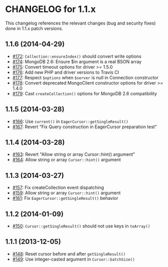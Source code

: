 CHANGELOG for 1.1.x
===================

This changelog references the relevant changes (bug and security fixes) done
in 1.1.x patch versions.

1.1.6 (2014-04-29)
------------------

 * [#172](https://github.com/doctrine/mongodb/pull/172): `Collection::ensureIndex()` should convert write options
 * [#174](https://github.com/doctrine/mongodb/pull/174): MongoDB 2.6: Ensure $in argument is a real BSON array
 * [#175](https://github.com/doctrine/mongodb/pull/175): Convert timeout options for driver >= 1.5.0
 * [#176](https://github.com/doctrine/mongodb/pull/176): Add new PHP and driver versions to Travis CI
 * [#177](https://github.com/doctrine/mongodb/pull/177): Respect `$options` when `$server` is null in Connection constructor
 * [#178](https://github.com/doctrine/mongodb/pull/178): Convert deprecated MongoClient constructor options for driver >= 1.4.0
 * [#179](https://github.com/doctrine/mongodb/pull/179): Cast `createCollection()` options for MongoDB 2.6 compatibility

1.1.5 (2014-03-28)
------------------

 * [#166](https://github.com/doctrine/mongodb/pull/166): Use `current()` in `EagerCursor::getSingleResult()`
 * [#167](https://github.com/doctrine/mongodb/pull/167): Revert "Fix Query construction in EagerCursor preparation test"

1.1.4 (2014-03-28)
------------------

 * [#163](https://github.com/doctrine/mongodb/pull/163): Revert "Allow string or array Cursor::hint() argument"
 * [#164](https://github.com/doctrine/mongodb/pull/164): Allow string or array `Cursor::hint()` argument

1.1.3 (2014-03-27)
------------------

 * [#157](https://github.com/doctrine/mongodb/pull/157): Fix createCollection event dispatching
 * [#159](https://github.com/doctrine/mongodb/pull/159): Allow string or array `Cursor::hint()` argument
 * [#161](https://github.com/doctrine/mongodb/pull/161): Fix `EagerCursor::getSingleResult()` behavior

1.1.2 (2014-01-09)
------------------

 * [#150](https://github.com/doctrine/mongodb/pull/150): `Cursor::getSingleResult()` should not use keys in `toArray()`

1.1.1 (2013-12-05)
------------------

 * [#148](https://github.com/doctrine/mongodb/pull/148): Reset cursor before and after `getSingleResult()`
 * [#149](https://github.com/doctrine/mongodb/pull/149): Use integer-casted argument in `Cursor::batchSize()`
